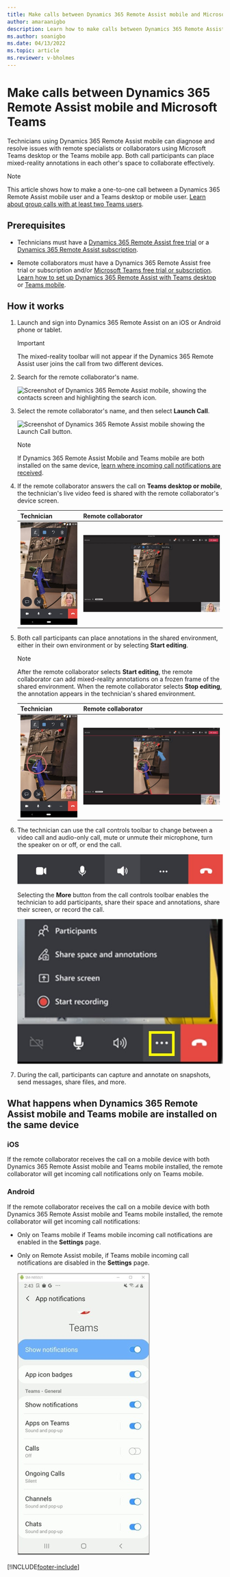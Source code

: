 ```yaml
---
title: Make calls between Dynamics 365 Remote Assist mobile and Microsoft Teams
author: amaraanigbo
description: Learn how to make calls between Dynamics 365 Remote Assist mobile and Microsoft Teams desktop or Teams mobile 
ms.author: soanigbo
ms.date: 04/13/2022
ms.topic: article
ms.reviewer: v-bholmes
---
```


# Make calls between Dynamics 365 Remote Assist mobile and Microsoft Teams

Technicians using Dynamics 365 Remote Assist mobile can diagnose and resolve issues with remote specialists or collaborators using Microsoft Teams desktop or the Teams mobile app. Both call participants can place mixed-reality annotations in each other's space to collaborate effectively. 

> [!NOTE]
> This article shows how to make a one-to-one call between a Dynamics 365 Remote Assist mobile user and a Teams desktop or mobile user. [Learn about group calls with at least two Teams users](group-calling.md).

## Prerequisites

- Technicians must have a [Dynamics 365 Remote Assist free trial](../try-remote-assist.md) or a [Dynamics 365 Remote Assist subscription](../buy-remote-assist.md).

- Remote collaborators must have a Dynamics 365 Remote Assist free trial or subscription and/or [Microsoft Teams free trial or subscription](https://www.microsoft.com/microsoft-365/microsoft-teams/group-chat-software). [Learn how to set up Dynamics 365 Remote Assist with Teams desktop](../teams-pc-all.md) or [Teams mobile](../teams-mobile-all.md).

## How it works

1. Launch and sign into Dynamics 365 Remote Assist on an iOS or Android phone or tablet.

    > [!IMPORTANT]
    > The mixed-reality toolbar will not appear if the Dynamics 365 Remote Assist user joins the call from two different devices.

2. Search for the remote collaborator's name.

    ![Screenshot of Dynamics 365 Remote Assist mobile, showing the contacts screen and highlighting the search icon.](./media/calls_2.png "Search")

3. Select the remote collaborator's name, and then select **Launch Call**.

    ![Screenshot of Dynamics 365 Remote Assist mobile showing the Launch Call button.](./media/calls_3.png)
    
     > [!NOTE]
    > If Dynamics 365 Remote Assist Mobile and Teams mobile are both installed on the same device, [learn where incoming call notifications are received](remote-assist-mobile-to-teams-calls.md#What-happens-when-Dynamics-365-Remote-Assist-mobile-and-Teams-mobile-are-installed-on-the-same-device).

4. If the remote collaborator answers the call on **Teams desktop or mobile**, the technician's live video feed is shared with the remote collaborator's device screen.

    |Technician|Remote collaborator|
    |----------------------------------|--------------------------------------------------------------------|
    |![Screenshot of technician's mobile app screen.](./media/technician-3.jpg)|![Screenshot of remote collaborator's Teams desktop screen.](./media/remote-collaborator-desktop-3.jpg)|    

5. Both call participants can place annotations in the shared environment, either in their own environment or by selecting **Start editing**. 

    > [!NOTE] 
    > After the remote collaborator selects **Start editing**, the remote collaborator can add mixed-reality annotations on a frozen frame of the shared environment. When the remote collaborator selects **Stop editing**, the annotation appears in the technician's shared environment. 

   |Technician|Remote collaborator|
   |----------------------------------|--------------------------------------------------------------------|
   |![Screenshot of technician's mobile app screen with annotation.](./media/technician-4.jpg)|![Screenshot of remote collaborator's Teams desktop screen with annotation.](./media/remote-collaborator-desktop-4.jpg)| 

6. The technician can use the call controls toolbar to change between a video call and audio-only call, mute or unmute their microphone, turn the speaker on or off, or end the call. 

    ![Screenshot of the Dynamics 365 Remote Assist call controls toolbar.](./media/call-controls-1.jpg)
    
    Selecting the **More** button from the call controls toolbar enables the technician to add participants, share their space and annotations, share their screen, or record the call.
    
    ![Screenshot of the Dynamics 365 Remote Assist call controls toolbar with More button highlighted and opened.](./media/call-controls-more-menu.jpg)

7. During the call, participants can capture and annotate on snapshots, send messages, share files, and more.

## What happens when Dynamics 365 Remote Assist mobile and Teams mobile are installed on the same device

### iOS

If the remote collaborator receives the call on a mobile device with both Dynamics 365 Remote Assist mobile and Teams mobile installed, the remote collaborator will get incoming call notifications only on Teams mobile. 

### Android

If the remote collaborator receives the call on a mobile device with both Dynamics 365 Remote Assist mobile and Teams mobile installed, the remote collaborator will get incoming call notifications: 

- Only on Teams mobile if Teams mobile incoming call notifications are enabled in the **Settings** page.
 
- Only on Remote Assist mobile, if Teams mobile incoming call notifications are disabled in the **Settings** page. 

    ![Screenshot of Teams Settings page.](./media/teams-settings.jpg)

[!INCLUDE[footer-include](../../includes/footer-banner.md)]
